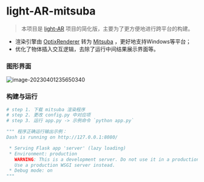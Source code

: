 # light-AR-mitsuba
> 本项目是 [light-AR](https://github.com/FUJI-W/light-AR) 项目的简化版，主要为了更方便地进行跨平台的构建。

- 渲染引擎由 [OptixRenderer](https://github.com/lzqsd/OptixRenderer) 转为 [Mitsuba](https://www.mitsuba-renderer.org/index_old.html) ，更好地支持Windows等平台；
- 优化了物体插入交互逻辑，去除了运行中间结果展示界面等。

### 图形界面

![image-20230401235650340](https://cdn.jsdelivr.net/gh/SnowOnVolcano/imagebed/202304012356620.png)

### 构建与运行

```python
# step 1. 下载 mitsuba 渲染程序
# step 2. 更改 config.py 中对应项
# step 3. 运行 app.py -> 示例命令 `python app.py`

""" 程序正确运行输出示例：
Dash is running on http://127.0.0.1:8080/

 * Serving Flask app 'server' (lazy loading)
 * Environment: production
   WARNING: This is a development server. Do not use it in a production deployment.
   Use a production WSGI server instead.
 * Debug mode: on
"""
```

